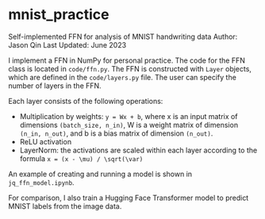 # mnist_practice
Self-implemented FFN for analysis of MNIST handwriting data
Author: Jason Qin
Last Updated: June 2023

I implement a FFN in NumPy for personal practice. The code for the FFN class is located in `code/ffn.py`. The FFN is constructed with `Layer` objects, which are defined in the `code/layers.py` file. The user can specify the number of layers in the FFN. 

Each layer consists of the following operations:
- Multiplication by weights: `y = Wx + b`, where x is an input matrix of dimensions `(batch_size, n_in)`, W is a weight matrix of dimension `(n_in, n_out)`, and b is a bias matrix of dimension `(n_out)`.
- ReLU activation
- LayerNorm: the activations are scaled within each layer according to the formula `x = (x - \mu) / \sqrt(\var)`

An example of creating and running a model is shown in `jq_ffn_model.ipynb`.

For comparison, I also train a Hugging Face Transformer model to predict MNIST labels from the image data.
